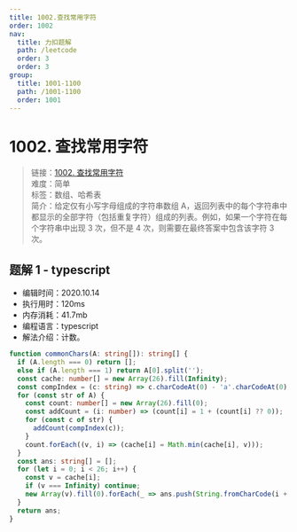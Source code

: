 ```yaml
---
title: 1002.查找常用字符
order: 1002
nav:
  title: 力扣题解
  path: /leetcode
  order: 3
  order: 3
group:
  title: 1001-1100
  path: /1001-1100
  order: 1001
---
```


# 1002. 查找常用字符

> 链接：[1002. 查找常用字符](https://leetcode-cn.com/problems/find-common-characters/)  
> 难度：简单  
> 标签：数组、哈希表  
> 简介：给定仅有小写字母组成的字符串数组 A，返回列表中的每个字符串中都显示的全部字符（包括重复字符）组成的列表。例如，如果一个字符在每个字符串中出现 3 次，但不是 4 次，则需要在最终答案中包含该字符 3 次。

## 题解 1 - typescript

- 编辑时间：2020.10.14
- 执行用时：120ms
- 内存消耗：41.7mb
- 编程语言：typescript
- 解法介绍：计数。

```typescript
function commonChars(A: string[]): string[] {
  if (A.length === 0) return [];
  else if (A.length === 1) return A[0].split('');
  const cache: number[] = new Array(26).fill(Infinity);
  const compIndex = (c: string) => c.charCodeAt(0) - 'a'.charCodeAt(0);
  for (const str of A) {
    const count: number[] = new Array(26).fill(0);
    const addCount = (i: number) => (count[i] = 1 + (count[i] ?? 0));
    for (const c of str) {
      addCount(compIndex(c));
    }
    count.forEach((v, i) => (cache[i] = Math.min(cache[i], v)));
  }
  const ans: string[] = [];
  for (let i = 0; i < 26; i++) {
    const v = cache[i];
    if (v === Infinity) continue;
    new Array(v).fill(0).forEach(_ => ans.push(String.fromCharCode(i + 97)));
  }
  return ans;
}
```
